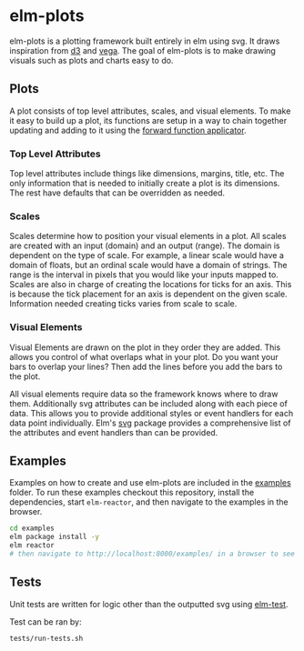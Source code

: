 # elm-plots
elm-plots is a plotting framework built entirely in elm using svg. It draws inspiration from [d3](https://github.com/mbostock/d3) and [vega](https://github.com/vega/vega). The goal of elm-plots is to make drawing visuals such as plots and charts easy to do.

## Plots
A plot consists of top level attributes, scales, and visual elements. To make it easy to build up a plot, its functions are setup in a way to chain together updating and adding to it using the [forward function applicator](http://package.elm-lang.org/packages/elm-lang/core/latest/Basics#|>).

### Top Level Attributes
Top level attributes include things like dimensions, margins, title, etc. The only information that is needed to initially create a plot is its dimensions. The rest have defaults that can be overridden as needed.

### Scales
Scales determine how to position your visual elements in a plot. All scales are created with an input (domain) and an output (range). The domain is dependent on the type of scale. For example, a linear scale would have a domain of floats, but an ordinal scale would have a domain of strings. The range is the interval in pixels that you would like your inputs mapped to. Scales are also in charge of creating the locations for ticks for an axis. This is because the tick placement for an axis is dependent on the given scale. Information needed creating ticks varies from scale to scale.

### Visual Elements
Visual Elements are drawn on the plot in they order they are added. This allows you control of what overlaps what in your plot. Do you want your bars to overlap your lines? Then add the lines before you add the bars to the plot.

All visual elements require data so the framework knows where to draw them. Additionally svg attributes can be included along with each piece of data. This allows you to provide additional styles or event handlers for each data point individually. Elm's [svg](http://package.elm-lang.org/packages/elm-lang/svg/latest/) package provides a comprehensive list of the attributes and event handlers than can be provided.

## Examples
Examples on how to create and use elm-plots are included in the [examples](examples/) folder. To run these examples checkout this repository, install the dependencies, start `elm-reactor`, and then navigate to the examples in the browser.

``` bash
cd examples
elm package install -y
elm reactor
# then navigate to http://localhost:8000/examples/ in a browser to see all examples in action
```

## Tests
Unit tests are written for logic other than the outputted svg using [elm-test](https://github.com/deadfoxygrandpa/elm-test).

Test can be ran by:

``` bash
tests/run-tests.sh
```
